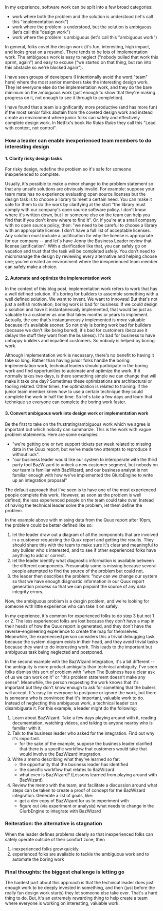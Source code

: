 In my experience, software work can be split into a few broad categories:

- work where both the problem and the solution is understood (let's call this "implementation
  work")
- work where the problem is understood, but the solution is ambiguous (let's call this "design work")
- work where the problem is ambiguous (let's call this "ambiguous work")

In general, folks covet the design work (it's fun, interesting, high impact, and
looks great on a resume). There tends to be lots of implementation work. The
ambiguous work is easy to neglect ("nobody pulled that work this sprint, again")
and easy to excuse ("we started on that thing, but ran into this obstacle so
we're blocked again").

I have seen groups of developers (I intentionally avoid the word "team" here)
where the most senior members take the interesting design work. They let
everyone else do the implementation work, and they do the bare minimum on the
ambiguous work (just enough to show that they're making progress on it, not
enough to see it through to completion).

I have found that a team is significantly more productive (and has more fun) if
the most senior folks abstain from the coveted design work and instead create an
environment where junior folks can safely and effectively complete design work.
In Netflix's book *No Rules Rules* they call this "Lead with context, not
control".

### How a leader can enable inexperienced team members to do interesting design

#### 1. Clarify risky design tasks

For risky design, redefine the problem so it's safe for someone inexperienced to complete.

Usually, it's possible to make a minor change to the problem statement so that any
unsafe solutions are obviously invalid. For example: suppose your team mate has
no experience evaluating open source licenses but the design task is to choose a
library to meet a certain need. You can make it safe for them to do the work by
clarifying at the start "the library must comply with our company's open source
software policy. I don't know where it's written down, but I or someone else on
the team can help you find that if you don't know where to find it". Or, if
you're at a small company with no open source policy, then: "we need to be
careful to choose a library with an appropriate license. I don't have a full
list of acceptable licenses. Any solution must include a justification for why
the license is appropriate for our company -- and let's have Jenny the Business
Leader review that license justification". With a clarification like that, you
can safely go on vacation and trust that the task will be completed safely. You
don't need to micromanage the design by reviewing every alternative and helping
choose one; you've created an environment where the inexperienced team member
can safely make a choice.

#### 2. Automate and optimize the implementation work

In the context of this blog post, implementation work refers to work that has a
well defined solution. It's boring for builders to assemble something with a
well defined solution. We want to invent. We want to innovate! But that's not
just a selfish motivation; boring work is bad for business. If we could design a
solution and have it instantaneously implemented, that would be just as valuable
to a customer as one that takes months or years to implement. Actually, the one
that's instantaneously implemented is *more* valuable because it's available
sooner. So not only is boring work bad for builders (because we don't like being
bored), it's bad for customers (because it delays the stuff they want from the
business). It's bad for business to have unhappy builders and impatient
customers. So nobody is helped by boring work.

Although implementation work is necessary, there's no benefit to having it take
so long. Rather than having junior folks handle the boring implementation work,
technical leaders should participate in the boring work and find opportunities
to automate and optimize the work. If it normally takes two days, is there
something simple we can change that will make it take one day? Sometimes these
optimizations are architectural or tooling related. Other times, the
optimization is related to training: if the junior team member knew how to use
a certain technique they could complete the work in half the time. So let's take
a few days and learn that technique so everyone can complete the boring work
faster.

#### 3. Convert ambiguous work into design work or implementation work

Be the first to take on the frustrating/ambiguous work which we agree is
important but which nobody can summarize. This is the work with vague problem
statements. Here are some examples:
 - "we're getting one or two support tickets per week related to missing data in
   the Quux report, but we've made two attempts to reproduce it without luck". 
 - "our business leader would like our system to interoperate with the third
   party tool BazWizard to unlock a new customer segment, but nobody on our team
   is familiar with BazWizard, and our business analyst is not familiar enough
   with how we've implemented the GlurbEngine to write up an integration
   proposal"

The default approach that I've seen is to have one of the most experienced
people complete this work. However, as soon as the problem is well defined,
the less experienced people on the team could take over. Instead of having the
technical leader solve the problem, let them define the problem.

In the example above with missing data from the Quux report after 10pm, the
problem could be better defined like so:

1. let the leader draw out a diagram of all the components that are involved in
   a customer requesting the Quux report and getting the results. They should
   share this with the team to make sure it's clear and meaningful to any
   builder who's interested, and to see if other experienced folks have anything
   to add or correct.
2. let the leader identify what diagnostic information is available between the
   different components. Presumably some is missing because several people
   attempted to find the source of the problem but could not.
3. the leader then describes the problem: "how can we change our system so that
   we have enough diagnostic information in our Quux report generation process
   so that we can pinpoint the source of any data integrity errors.

Now, the ambiguous problem is a desgin problem, and we're looking for someone
with little experience who can take it on safely.

In my experience, it's common for experienced folks to do step 3 but not 1 or 2.
The less experienced folks are lost because they don't have a map in their heads
of how the Quux report is generated, and they don't have the reverse-engineering
experience to create the map for themselves. Meanwhile, the experienced person
considers this a trivial debugging task because the system diagram exists in
their head, and they avoid trivial tasks because they want to do interesting
work. This leads to the important but ambiguous task being neglected and
postponed.

In the second example with the BazWizard integration, it's a bit different --
the ambiguity is more product ambiguity than technical ambiguity. I've seen
folks dismiss this sort of problem with "when The Business has a clear ask of us
we can work on it" or "this problem statement doesn't make any sense".
Meanwhile, the person requesting the work knows that it's important but they
don't know enough to ask for something that the builers will accept. It's easy
for everyone to postpone or ignore the work, but there is someone who is
convinced that it's important, valuable work to do. Instead of neglecting this
ambiguous work, a technical leader can disambiguate it. For this example, a
leader might do the following:

1. Learn about BazWizard. Take a few days playing around with it, reading
   documentation, watching videos, and talking to anyone nearby who is familiar
   with it.
2. Talk to the business leader who asked for the integration. Find out why it's
   important.
     - for the sake of the example, suppose the business leader clarified that
       there is a specific workflow that customers would take that would involve
       the BazWizard integration.
3. Write a memo describing what they've learned so far:
     - the opportunity that the business leader has identified
     - the specific workflow that relates to BazWizard
     - what even is BazWizard? (Lessons learned from playing around with
       BazWizard)
4. Review the memo with the team, and facilitate a discussion around what steps
   can be taken to create a proof of concept for the BazWizard integration.
   Generate a list of goals, like:
     - get a dev copy of BazWizard for us to experiment with
     - figure out (via experiment or analysis) what needs to change in the
       GlurbEngine to integrate with BazWizard

### Reiteration: the alternative is stagnation

When the leader defines problems clearly so that inexperienced folks can safely
operate outside of their comfort zone, then

1. inexperienced folks grow quickly
2. experienced folks are available to tackle the ambiguous work and to automate
   the boring work

### Final thoughts: the biggest challenge is letting go

The hardest part about this approach is that the technical leader does just
enough work to be deeply invested in something, and then (just before the really
fun design work starts) they let someone else take over. That's a hard thing to
do. But, it's an extremely rewarding thing to help create a team where everyone
is working on interesting, valuable work. 
